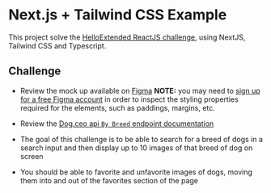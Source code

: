 # Next.js + Tailwind CSS Example

This project solve the [HelloExtended ReactJS challenge](https://github.com/helloextend/react-challenge), using NextJS, Tailwind CSS and Typescript.

## Challenge

- Review the mock up available on [Figma](https://www.figma.com/file/GsigoCnExV2jjTBanMZwFr/Dog-Breeds)
  **NOTE:** you may need to [sign up for a free Figma account](https://www.figma.com/signup) in order to inspect the styling properties required for the elements, such as paddings, margins, etc.

- Review the [Dog.ceo api `By Breed` endpoint documentation](https://dog.ceo/dog-api/documentation/breed)

- The goal of this challenge is to be able to search for a breed of dogs in a search input and then display up to 10 images of that breed of dog on screen

- You should be able to favorite and unfavorite images of dogs, moving them into and out of the favorites section of the page

